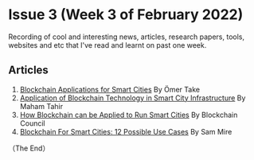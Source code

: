 # Issue 3 (Week 3 of February 2022)

Recording of cool and interesting news, articles, research papers, tools, websites and etc that I've read and learnt on past one week.

## Articles

1. [Blockchain Applications for Smart Cities](https://medium.com/bcistcenter/blockchain-applications-for-smart-cities-b12517139d72) By Ömer Take
2. [Application of Blockchain Technology in Smart City Infrastructure](https://blog.graana.com/technology/application-of-blockchain-technology-in-smart-city-infrastructure/) By Maham Tahir
3. [How Blockchain can be Applied to Run Smart Cities](https://www.blockchain-council.org/blockchain/how-blockchain-can-be-applied-to-run-smart-cities/) By Blockchain Council
4. [Blockchain For Smart Cities: 12 Possible Use Cases](https://www.disruptordaily.com/blockchain-use-cases-smart-cities/) By Sam Mire

（The End）

